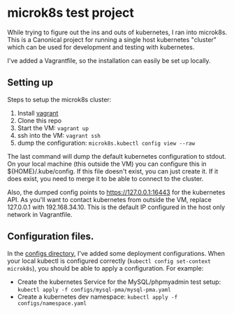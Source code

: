 # microk8s test project

While trying to figure out the ins and outs of kubernetes, I ran into microk8s.
This is a Canonical project for running a single host kubernetes "cluster" which can be
used for development and testing with kubernetes.

I've added a Vagrantfile, so the installation can easily be set up locally.

## Setting up

Steps to setup the microk8s cluster:

1. Install [vagrant](https://www.vagrantup.com/)
1. Clone this repo
1. Start the VM: `vagrant up`
1. ssh into the VM: `vagrant ssh`
1. dump the configuration: `microk8s.kubectl config view --raw`

The last command will dump the default kubernetes configuration to stdout.
On your local machine (this outside the VM) you can configure this in \${HOME}/.kube/config. If this file doesn't exist, you can just create it.
If it does exist, you need to merge it to be able to connect to the cluster.

Also, the dumped config points to https://127.0.0.1:16443 for the kubernetes API. As you'll want to contact kubernetes from outside the VM, replace 127.0.0.1 with 192.168.34.10. This is the default IP configured in the host only network in Vagrantfile.

## Configuration files.

In the [configs directory](./configs), I've added some deployment configurations. When your local
kubectl is configured correctly (`kubectl config set-context microk8s`), you should be able to
apply a configuration. For example:

- Create the kubernetes Service for the MySQL/phpmyadmin test setup: `kubectl apply -f configs/mysql-pma/mysql-pma.yaml`
- Create a kubernetes dev namespace: `kubectl apply -f configs/namespace.yaml`
